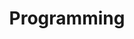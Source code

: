 ---
layout: english-category-page
title: "Programming"
category: programming
permalink: /english/categories/programming/
lang: en
---
